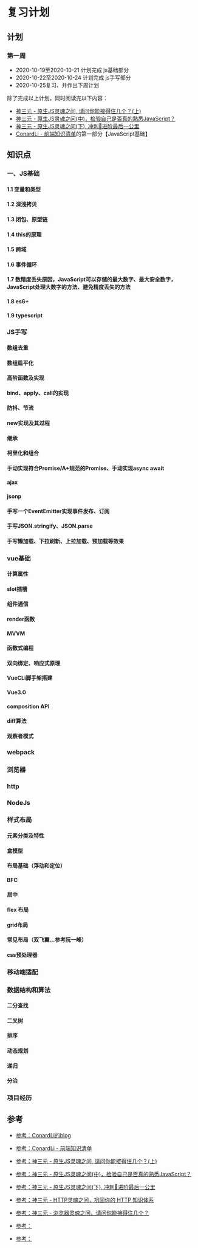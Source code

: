 # 复习计划

## 计划

### 第一周

- 2020-10-19至2020-10-21 计划完成 js基础部分
- 2020-10-22至2020-10-24 计划完成 js手写部分
- 2020-10-25复习、并作出下周计划

除了完成以上计划，同时阅读完以下内容：

- [神三元 - 原生JS灵魂之问, 请问你能接得住几个？(上)](https://juejin.im/post/6844903974378668039)
- [神三元 - 原生JS灵魂之问(中)，检验自己是否真的熟悉JavaScript？](https://juejin.im/post/6844903986479251464)
- [神三元 - 原生JS灵魂之问(下), 冲刺🚀进阶最后一公里](https://juejin.im/post/6844904004007247880)
- [ConardLi - 前端知识清单](http://www.conardli.top/blog/article/%E7%BB%BC%E5%90%88/%E3%80%90%E8%87%AA%E6%A3%80%E3%80%91%E5%89%8D%E7%AB%AF%E7%9F%A5%E8%AF%86%E6%B8%85%E5%8D%95.html#%E5%BC%80%E7%AF%87)的第一部分【JavaScript基础】

## 知识点

### 一、JS基础

#### 1.1 变量和类型

#### 1.2 深浅拷贝

#### 1.3 闭包、原型链

#### 1.4 this的原理

#### 1.5 跨域

#### 1.6 事件循环

#### 1.7 数精度丢失原因，JavaScript可以存储的最大数字、最大安全数字，JavaScript处理大数字的方法、避免精度丢失的方法

#### 1.8 es6+

#### 1.9 typescript

### JS手写

#### 数组去重

#### 数组扁平化

#### 高阶函数及实现

#### bind、apply、call的实现

#### 防抖、节流

#### new实现及其过程

#### 继承

#### 柯里化和组合

#### 手动实现符合Promise/A+规范的Promise、手动实现async await

#### ajax

#### jsonp

#### 手写一个EventEmitter实现事件发布、订阅

#### 手写JSON.stringify、JSON.parse

#### 手写懒加载、下拉刷新、上拉加载、预加载等效果

### vue基础

#### 计算属性

#### slot插槽

#### 组件通信

#### render函数

#### MVVM

#### 函数式编程

#### 双向绑定、响应式原理

#### VueCLi脚手架搭建

#### Vue3.0

#### composition API

#### diff算法

#### 观察者模式

### webpack

### 浏览器

### http

### NodeJs

### 样式布局

#### 元素分类及特性

#### 盒模型

#### 布局基础（浮动和定位）

#### BFC

#### 居中

#### flex 布局

#### grid布局

#### 常见布局（双飞翼...参考阮一峰）

#### css预处理器

### 移动端适配

### 数据结构和算法

#### 二分查找

#### 二叉树

#### 排序

#### 动态规划

#### 递归

#### 分治

### 项目经历

## 参考

- [参考：ConardLi的blog](http://www.conardli.top/blog/article/JS%E8%BF%9B%E9%98%B6/%E4%BD%A0%E7%9C%9F%E7%9A%84%E6%8E%8C%E6%8F%A1%E5%8F%98%E9%87%8F%E5%92%8C%E7%B1%BB%E5%9E%8B%E4%BA%86%E5%90%97%EF%BC%88%E4%B8%80%EF%BC%89%E6%95%B0%E6%8D%AE%E7%B1%BB%E5%9E%8B.html)
- [参考：ConardLi - 前端知识清单](http://www.conardli.top/blog/article/%E7%BB%BC%E5%90%88/%E3%80%90%E8%87%AA%E6%A3%80%E3%80%91%E5%89%8D%E7%AB%AF%E7%9F%A5%E8%AF%86%E6%B8%85%E5%8D%95.html#%E5%BC%80%E7%AF%87)
- [参考：神三元 - 原生JS灵魂之问, 请问你能接得住几个？(上)](https://juejin.im/post/6844903974378668039)
- [参考：神三元 - 原生JS灵魂之问(中)，检验自己是否真的熟悉JavaScript？](https://juejin.im/post/6844903986479251464)
- [参考：神三元 - 原生JS灵魂之问(下), 冲刺🚀进阶最后一公里](https://juejin.im/post/6844904004007247880)
- [参考：神三元 - HTTP灵魂之问，巩固你的 HTTP 知识体系](https://juejin.im/post/6844904100035821575)
- [参考：神三元 - 浏览器灵魂之问，请问你能接得住几个？](https://juejin.im/post/6844904021308735502)

- [参考：]()
- [参考：]()